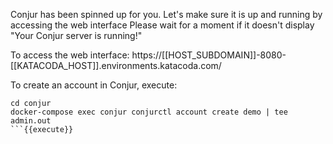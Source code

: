
Conjur has been spinned up for you.
Let's make sure it is up and running by accessing the web interface
Please wait for a moment if it doesn't display "Your Conjur server is running!"

To access the web interface:
https://[[HOST_SUBDOMAIN]]-8080-[[KATACODA_HOST]].environments.katacoda.com/

To create an account in Conjur, execute:
```
cd conjur
docker-compose exec conjur conjurctl account create demo | tee admin.out
```{{execute}}
